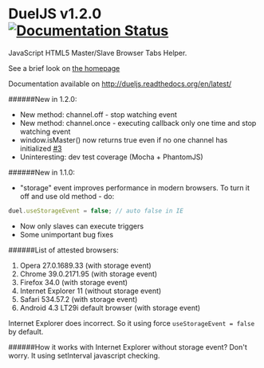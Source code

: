 DuelJS v1.2.0 [![Documentation Status](https://readthedocs.org/projects/dueljs/badge/?version=latest)](https://readthedocs.org/projects/dueljs/?badge=latest)
======
JavaScript HTML5 Master/Slave Browser Tabs Helper.

See a brief look on [the homepage](http://dueljs.studentivan.ru)

Documentation available on http://dueljs.readthedocs.org/en/latest/

######New in 1.2.0:
* New method: channel.off - stop watching event
* New method: channel.once - executing callback only one time and stop watching event
* window.isMaster() now returns true even if no one channel has initialized [#3](https://github.com/studentIvan/dueljs/issues/3)
* Uninteresting: dev test coverage (Mocha + PhantomJS)

######New in 1.1.0:
* "storage" event improves performance in modern browsers.
To turn it off and use old method - do:

```javascript
duel.useStorageEvent = false; // auto false in IE
```

* Now only slaves can execute triggers
* Some unimportant bug fixes

######List of attested browsers:

1. Opera 27.0.1689.33 (with storage event)
2. Chrome 39.0.2171.95 (with storage event)
3. Firefox 34.0 (with storage event)
4. Internet Explorer 11 (without storage event)
5. Safari 534.57.2 (with storage event)
6. Android 4.3 LT29i default browser (with storage event)

Internet Explorer does incorrect. So it using force `useStorageEvent = false` by default.

######How it works with Internet Explorer without storage event?
Don't worry. It using setInterval javascript checking.